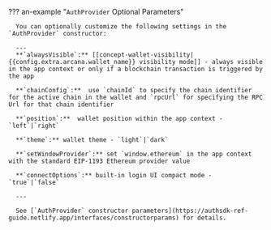 ??? an-example "`AuthProvider` Optional Parameters"

      You can optionally customize the following settings in the `AuthProvider` constructor:

      ---
      **`alwaysVisible`:** [[concept-wallet-visibility|{{config.extra.arcana.wallet_name}} visibility mode]] - always visible in the app context or only if a blockchain transaction is triggered by the app

      **`chainConfig`:**  use `chainId` to specify the chain identifier for the active chain in the wallet and `rpcUrl` for specifying the RPC Url for that chain identifier

      **`position`:**  wallet position within the app context - `left`|`right`

      **`theme`:** wallet theme - `light`|`dark`

      **`setWindowProvider`:** set `window.ethereum` in the app context with the standard EIP-1193 Ethereum provider value

      **`connectOptions`:** built-in login UI compact mode - `true`|`false`

      ---

      See [`AuthProvider` constructor parameters](https://authsdk-ref-guide.netlify.app/interfaces/constructorparams) for details.